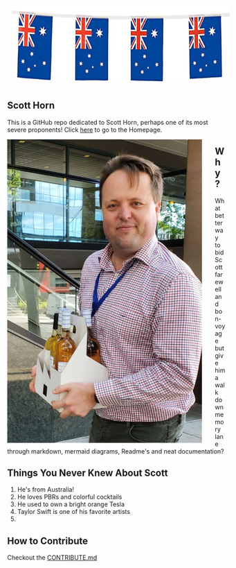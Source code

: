 <img src="images/aussie.jpg" alt="A Flag" style="float:center; margin:10px;" width="100%" height="175"/>

## Scott Horn

This is a GitHub repo dedicated to Scott Horn, perhaps one of its most severe proponents!
Click [here](https://srutsam.github.io/scott-horn) to go to the Homepage.

<img src="images/scott-with-rose.jpg" alt="Scott With Rose" style="float:left; margin-right:30px;" width="450" height="700"/>

## Why?
What better way to bid Scott farewell and bon-voyage but give him a walk down memory lane through markdown, mermaid diagrams, Readme's and neat documentation?

## Things You Never Knew About Scott
1. He's from Australia!
2. He loves PBRs and colorful cocktails
3. He used to own a bright orange Tesla
4. Taylor Swift is one of his favorite artists
5.

## How to Contribute
Checkout the [CONTRIBUTE.md](/CONTRIBUTE.md)
